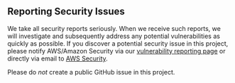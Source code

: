 ## Reporting Security Issues

We take all security reports seriously.
When we receive such reports, we will investigate and subsequently address any potential vulnerabilities as quickly as possible.
If you discover a potential security issue in this project, please notify AWS/Amazon Security via our
[vulnerability reporting page](http://aws.amazon.com/security/vulnerability-reporting/) or directly via email to [AWS Security](mailto:aws-security@amazon.com).

Please do *not* create a public GitHub issue in this project.
